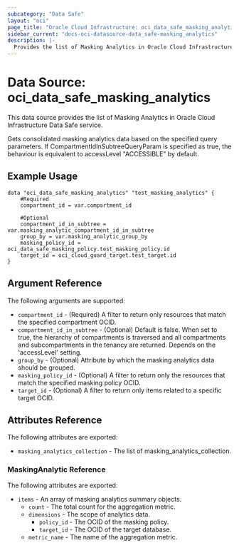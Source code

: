 ```yaml
---
subcategory: "Data Safe"
layout: "oci"
page_title: "Oracle Cloud Infrastructure: oci_data_safe_masking_analytics"
sidebar_current: "docs-oci-datasource-data_safe-masking_analytics"
description: |-
  Provides the list of Masking Analytics in Oracle Cloud Infrastructure Data Safe service
---
```


# Data Source: oci_data_safe_masking_analytics
This data source provides the list of Masking Analytics in Oracle Cloud Infrastructure Data Safe service.

Gets consolidated masking analytics data based on the specified query parameters.
If CompartmentIdInSubtreeQueryParam is specified as true, the behaviour
is equivalent to accessLevel "ACCESSIBLE" by default.


## Example Usage

```hcl
data "oci_data_safe_masking_analytics" "test_masking_analytics" {
	#Required
	compartment_id = var.compartment_id

	#Optional
	compartment_id_in_subtree = var.masking_analytic_compartment_id_in_subtree
	group_by = var.masking_analytic_group_by
	masking_policy_id = oci_data_safe_masking_policy.test_masking_policy.id
	target_id = oci_cloud_guard_target.test_target.id
}
```

## Argument Reference

The following arguments are supported:

* `compartment_id` - (Required) A filter to return only resources that match the specified compartment OCID.
* `compartment_id_in_subtree` - (Optional) Default is false. When set to true, the hierarchy of compartments is traversed and all compartments and subcompartments in the tenancy are returned. Depends on the 'accessLevel' setting. 
* `group_by` - (Optional) Attribute by which the masking analytics data should be grouped.
* `masking_policy_id` - (Optional) A filter to return only the resources that match the specified masking policy OCID.
* `target_id` - (Optional) A filter to return only items related to a specific target OCID.


## Attributes Reference

The following attributes are exported:

* `masking_analytics_collection` - The list of masking_analytics_collection.

### MaskingAnalytic Reference

The following attributes are exported:

* `items` - An array of masking analytics summary objects.
	* `count` - The total count for the aggregation metric.
	* `dimensions` - The scope of analytics data.
		* `policy_id` - The OCID of the masking policy.
		* `target_id` - The OCID of the target database.
	* `metric_name` - The name of the aggregation metric.

